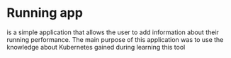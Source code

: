 # Running app
is a simple application that allows the user to add information about their running performance.
The main purpose of this application was to use the knowledge about Kubernetes gained during learning this tool

